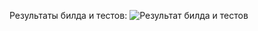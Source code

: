 Результаты билда и тестов: ![Результат билда и тестов](https://github.com/dluciv/CB.5212_AaDS_Practice_2025/actions/workflows/c_build_tests.yml/badge.svg)
